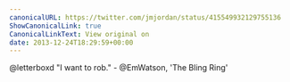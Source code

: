 ```yaml
---
canonicalURL: https://twitter.com/jmjordan/status/415549932129755136
ShowCanonicalLink: true
CanonicalLinkText: View original on
date: 2013-12-24T18:29:59+00:00
---
```

@letterboxd "I want to rob." - @EmWatson, 'The Bling Ring'